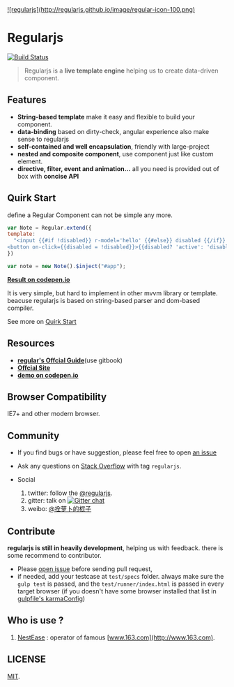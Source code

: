 <a href="http://regularjs.github.io">
  ![regularjs](http://regularjs.github.io/image/regular-icon-100.png)
</a>

# Regularjs


[![Build Status](http://img.shields.io/travis/regularjs/regular/master.svg?style=flat-square)](http://travis-ci.org/regularjs/regular)

> Regularjs is a __live template engine__ helping us to create data-driven component.




## Features

- __String-based template__ make it easy and flexible to build your component.
- __data-binding__ based on dirty-check, angular experience also make sense to regularjs
- __self-contained and well encapsulation__, friendly with large-project
- __nested and composite component__, use component just like custom element.
- __directive, filter, event and animation...__  all you need is provided out of box with __concise API__



## Quirk Start

define a Regular Component can not be simple any more.

```js
var Note = Regular.extend({
template: 
  "<input {{#if !disabled}} r-model='hello' {{#else}} disabled {{/if}}  > {{hello}} \
<button on-click={{disabled = !disabled}}>{{disabled? 'active': 'disable'}} it</button>"
})

var note = new Note().$inject("#app");

```

__[Result on codepen.io](http://codepen.io/leeluolee/pen/JqAaH)__

It is very simple, but hard to implement in other mvvm library or template. beacuse regularjs is based on string-based parser and dom-based compiler.

See more on [Quirk Start](http://regularjs.github.io/guide/en/getting-start/README.html)

## Resources

* __[regular's Offcial Guide](http://regularjs.github.io/guide/)__(use gitbook)
* __[Offcial Site ](http://regularjs.github.io)__
* __[demo on codepen.io](http://codepen.io/search?q=regularjs&limit=all&depth=everything&show_forks=false)__


## Browser Compatibility

IE7+ and other modern browser. 

## Community

* If you find bugs or have suggestion, please feel free to open [an issue](https://github.com/regularjs/regular/issues)

* Ask any questions on [Stack Overflow](http://stackoverflow.com/questions/tagged/regularjs) with tag `regularjs`. 

* Social 
  1. twitter: follow the [@regularjs](https://twitter.com/regularjs). 
  3. gitter: talk on [![Gitter chat](https://badges.gitter.im/regularjs/regular.png)](https://gitter.im/regularjs/regular)
  2. weibo: [@拴萝卜的棍子](http://weibo.com/luobolee)

## Contribute

__regularjs is still in heavily development__, helping us with feedback. there is some recommend to contributor.

* Please [open issue](https://github.com/regularjs/regular/issues) before sending pull request, 
* if needed, add your testcase at `test/specs` folder. always make sure the `gulp test` is passed, and the `test/runner/index.html` is passed in every target browser (if you doesn't have some browser installed that list in [gulpfile's karmaConfig](https://github.com/regularjs/regular/blob/master/gulpfile.js#L30))


## Who is use ?

1. [NestEase](https://github.com/NetEase) : operator of famous [www.163.com](http://www.163.com).





## LICENSE

[MIT](https://github.com/regularjs/regular/blob/master/LICENSE).



